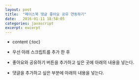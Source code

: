 ```yaml
---
layout: post
title:  "페이스북 댓글 좋아요 공유 연동하기"
date:   2016-01-11 18:58:05
categories: javascript
excerpt: excerpt
---
```

* content
{:toc}


- 우선 아래 스크립트를 추가 한 후  

    <div id="fb-root"></div>
    <script>(function(d, s, id) {
      var js, fjs = d.getElementsByTagName(s)[0];
      if (d.getElementById(id)) return;
      js = d.createElement(s); js.id = id;
      js.src = "//connect.facebook.net/ko_KR/sdk.js#xfbml=1&version=v2.5&appId=886410438141890";
      fjs.parentNode.insertBefore(js, fjs);
    }(document, 'script', 'facebook-jssdk'));</script>
      

- 좋아요와 공유하기 버튼을 추가하고 싶은 곳에 아래의 내용을 넣는다.  

    <div class="fb-like" data-href="http://renovatio10.github.io{{page.url}}" data-layout="standard" data-action="like"
    data-show-faces="true" data-share="true"></div>

- 댓글을 추가하고 싶은 부분에 아래의 내용을 넣는다.  

    <div class="fb-comments" data-href="http://renovatio10.github.io{{page.url}}" data-numposts="5"></div>

